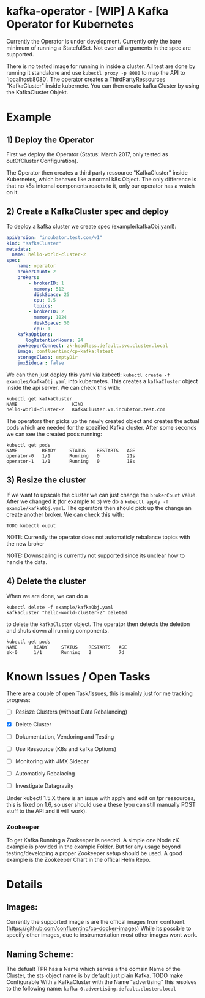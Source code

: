 # kafka-operator - [WIP] A Kafka Operator for Kubernetes 

Currently the Operator is under development. Currently only the bare minimum of running a StatefulSet. Not even all arguments in the spec are supported.
 
There is no tested image for running in inside a cluster. All test are done by running it standalone and use `kubectl proxy -p 8080` to map the API to `localhost:8080'.
The operator creates a ThirdPartyRessources "KafkaCluster" inside kubernete. You can then create kafka Cluster by using the KafkaCluster Objekt. 

# Example

## 1) Deploy the Operator
First we deploy the Operator (Status: March 2017, only tested as  outOfCluster Configuration).

The Operator then creates a third party ressource "KafkaCluster" inside Kubernetes, which behaves like a normal k8s Object. 
The only difference is that no k8s internal components reacts to it, only our operator has a watch on it.

## 2) Create a KafkaCluster spec and deploy
To deploy a kafka cluster we create spec (example/kafkaObj.yaml): 

```yaml
apiVersion: "incubator.test.com/v1"
kind: "KafkaCluster"
metadata:
  name: hello-world-cluster-2
spec:
    name: operator
    brokerCount: 2
    brokers:
        - brokerID: 1
          memory: 512
          diskSpace: 25
          cpu: 0.5
          topics:
        - brokerID: 2
          memory: 1024
          diskSpace: 50
          cpu: 1
    kafkaOptions:
       logRetentionHours: 24
    zookeeperConnect: zk-headless.default.svc.cluster.local
    image: confluentinc/cp-kafka:latest
    storageClass: emptyDir
    jmxSidecar: false
```
We can then just deploy this yaml via kubectl:
```kubectl create -f examples/kafkaObj.yaml```
into kubernetes. This creates a ```kafkaCluster``` object inside the api server. We can check this with:
```
kubectl get kafkaCluster
NAME                    KIND
hello-world-cluster-2   KafkaCluster.v1.incubator.test.com
```
 
The operators then picks up the newly created object and creates the actual pods which are needed for the spezified Kafka cluster. 
After some seconds we can see the created pods running: 
```
kubectl get pods
NAME         READY     STATUS    RESTARTS   AGE
operator-0   1/1       Running   0          21s
operator-1   1/1       Running   0          18s
```

## 3) Resize the cluster
If we want to upscale the cluster we can just change the ```brokerCount``` value. 
After we changed it (for example to ```3```) we do a ```kubectl apply -f example/kafkaObj.yaml```. 
The operators then should pick up the change an create another broker. We can check this with:
```
TODO kubectl ouput
```

NOTE: Currently the operator does not automaticly rebalance topics with the new broker

NOTE: Downscaling is currently not supported since its unclear how to handle the data.

## 4) Delete the cluster
When we are done, we can do a
```
kubectl delete -f example/kafkaObj.yaml
kafkacluster "hello-world-cluster-2" deleted
```
to delete the `kafkaCluster` object.
The operator then detects the deletion and shuts down all running components. 
```
kubectl get pods
NAME      READY     STATUS    RESTARTS   AGE
zk-0      1/1       Running   2          7d
```

# Known Issues / Open Tasks
There are a couple of open Task/Issues, this is mainly just for me tracking progress:

- [ ] Resisze Clusters (without Data Rebalancing)
- [x] Delete Cluster
- [ ] Dokumentation, Vendoring and Testing
- [ ] Use Ressource (K8s and kafka Options)
- [ ] Monitoring with JMX Sidecar
- [ ] Automaticly Rebalacing
- [ ] Investigate Datagravity 


Under kubectl 1.5.X there is an issue with apply and edit on tpr ressources, this is fixed on 1.6, so user should use a these (you can still manually POST stuff to the API and it will work).


### Zookeeper
To get Kafka Running a Zookeeper is needed. A simple one Node zK example is provided in the example Folder. But for any usage beyond testing/developing a proper Zookeeper setup should be used. A good example is the Zookeeper Chart in the offical Helm Repo.


# Details



## Images:
Currently the supported image is are the offical images from confluent. (https://github.com/confluentinc/cp-docker-images) While its possible to specify other images, due to instrumentation most other images wont work. 

## Naming Scheme:

The defualt TPR has a Name which serves a the domain Name of the Cluster, the sts object name is by default just plain Kafka. TODO make Configurable
With a KafkaCluster with the Name "advertising" this resolves to the following name:
`kafka-0.advertising.default.cluster.local`
